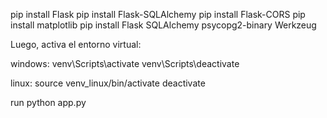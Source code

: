 pip install Flask
pip install Flask-SQLAlchemy
pip install Flask-CORS
pip install matplotlib
pip install Flask SQLAlchemy psycopg2-binary Werkzeug


Luego, activa el entorno virtual:

windows:
venv\Scripts\activate
venv\Scripts\deactivate


linux:
source venv_linux/bin/activate
deactivate


run
python app.py


